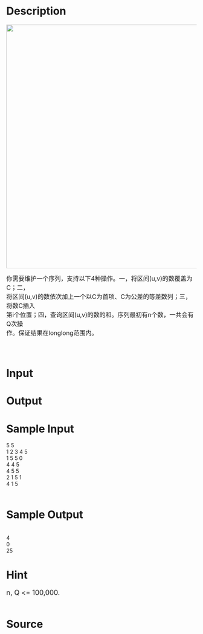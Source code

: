 
# Description

<div class="content"><p><span style="font-size: medium"><img height="645" width="737" alt="" src="source/bzoj/3188/img/aHR0cHM6Ly9seWRzeS5jb20vSnVkZ2VPbmxpbmUvdXBsb2FkLzIwMTMwNS9hYS5qcGc=.jpg"/></span></p>
<p><span style="font-size: medium">你需要维护一个序列，支持以下4种操作。一，将区间(u,v)的数覆盖为C；二，<br/>
将区间(u,v)的数依次加上一个以C为首项、C为公差的等差数列；三，将数C插入<br/>
第i个位置；四，查询区间(u,v)的数的和。序列最初有n个数，一共会有Q次操<br/>
作。保证结果在longlong范围内。 <br/>
 <br/>
 </span></p></div>

# Input

<div class="content"></div>

# Output

<div class="content"></div>

# Sample Input

<div class="content"><span class="sampledata">5 5 <br/>
1 2 3 4 5 <br/>
1 5 5 0 <br/>
4 4 5 <br/>
4 5 5 <br/>
2 1 5 1 <br/>
4 1 5 <br/>
 <br/>
</span></div>

# Sample Output

<div class="content"><span class="sampledata"> <br/>
4 <br/>
0 <br/>
25 <br/>
 </span></div>

# Hint

<div class="content"><p></p><p><font size="4">n, Q &lt;= 100,000. </font><br/><br/>
</p><p></p></div>

# Source

<div class="content"><p><a href="problemset.php?search="></a></p></div>

